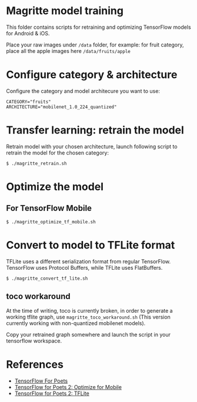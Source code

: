 Magritte model training
=======================

This folder contains scripts for retraining and optimizing TensorFlow models for Android & iOS.

Place your raw images under `/data` folder, for example: for fruit category, place all the apple images here `/data/fruits/apple` 

# Configure category & architecture

Configure the category and model architecure you want to use:

```
CATEGORY="fruits"
ARCHITECTURE="mobilenet_1.0_224_quantized"
```

# Transfer learning: retrain the model

Retrain model with your chosen architecture, launch following script to retrain the model for the chosen category:

```
$ ./magritte_retrain.sh
```

# Optimize the model

## For TensorFlow Mobile

```
$ ./magritte_optimize_tf_mobile.sh
```

# Convert to model to TFLite format

TFLite uses a different serialization format from regular TensorFlow. TensorFlow uses Protocol Buffers, while TFLite uses FlatBuffers.

```
$ ./magritte_convert_tf_lite.sh
```

## toco workaround

At the time of writing, toco is currently broken, in order to generate a working tflite graph, use `magritte_toco_workaround.sh` (This version currently working with non-quantized mobilenet models).

Copy your retrained graph somewhere and launch the script in your tensorflow workspace.

# References

- [TensorFlow For Poets
](https://codelabs.developers.google.com/codelabs/tensorflow-for-poets/index.html#0)
- [TensorFlow for Poets 2: Optimize for Mobile
](https://codelabs.developers.google.com/codelabs/tensorflow-for-poets-2/#0)
- [TensorFlow for Poets 2: TFLite
](https://codelabs.developers.google.com/codelabs/tensorflow-for-poets-2-tflite/#0)

